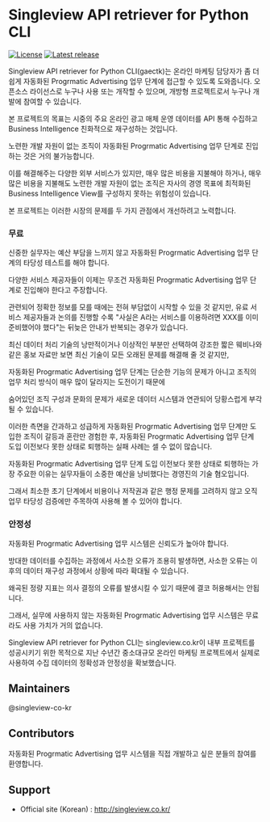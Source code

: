 Singleview API retriever for Python CLI
============

[![License](http://img.shields.io/badge/license-GNU%20LGPL-brightgreen.svg)](http://www.gnu.org/licenses/gpl.html)
[![Latest release](https://img.shields.io/github/v/release/singleview-co-kr/sv_API_retriever.svg)](https://github.com/singleview-co-kr/sv_API_retriever/releases)

Singleview API retriever for Python CLI(gaectk)는 온라인 마케팅 담당자가 좀 더 쉽게 자동화된 Progrmatic Advertising 업무 단계에 접근할 수 있도록 도와줍니다.
오픈소스 라이선스로 누구나 사용 또는 개작할 수 있으며, 개방형 프로젝트로서 누구나 개발에 참여할 수 있습니다. 

본 프로젝트의 목표는 시중의 주요 온라인 광고 매체 운영 데이터를 API 통해 수집하고 Business Intelligence 친화적으로 재구성하는 것입니다.

노련한 개발 자원이 없는 조직이 자동화된 Progrmatic Advertising 업무 단계로 진입하는 것은 거의 불가능합니다.

이를 해결해주는 다양한 외부 서비스가 있지만, 매우 많은 비용을 지불해야 하거나, 매우 많은 비용을 지불해도 노련한 개발 자원이 없는 조직은 자사의 경영 목표에 최적화된 Business Intelligence View를 구성하지 못하는 위험성이 있습니다.

본 프로젝트는 이러한 시장의 문제를 두 가지 관점에서 개선하려고 노력합니다.

### 무료

신중한 실무자는 예산 부담을 느끼지 않고 자동화된 Progrmatic Advertising 업무 단계의 타당성 테스트를 해야 합니다.

다양한 서비스 제공자들이 이제는 무조건 자동화된 Progrmatic Advertising 업무 단계로 진입해야 한다고 주장합니다. 

관련되어 정확한 정보를 모를 때에는 전혀 부담없이 시작할 수 있을 것 같지만, 유료 서비스 제공자들과 논의를 진행할 수록 "사실은 A라는 서비스를 이용하려면 XXX를 이미 준비했어야 했다"는 뒤늦은 안내가 반복되는 경우가 있습니다.

최신 데이터 처리 기술의 낭만적이거나 이상적인 부분만 선택하여 강조한 짧은 웨비나와 같은 홍보 자료만 보면 최신 기술이 모든 오래된 문제를 해결해 줄 것 같지만,

자동화된 Progrmatic Advertising 업무 단계는 단순한 기능의 문제가 아니고 조직의 업무 처리 방식이 매우 많이 달라지는 도전이기 때문에 

숨어있던 조직 구성과 문화의 문제가 새로운 데이터 시스템과 연관되어 당황스럽게 부각될 수 있습니다. 

이러한 측면을 간과하고 성급하게 자동화된 Progrmatic Advertising 업무 단계만 도입한 조직이 갈등과 혼란만 경험한 후, 자동화된 Progrmatic Advertising 업무 단계 도입 이전보다 못한 상태로 퇴행하는 실패 사례는 셀 수 없이 많습니다.

자동화된 Progrmatic Advertising 업무 단계 도입 이전보다 못한 상태로 퇴행하는 가장 주요한 이유는 실무자들이 소중한 예산을 낭비했다는 경영진의 기술 혐오입니다.

그래서 최소한 초기 단계에서 비용이나 저작권과 같은 행정 문제를 고려하지 않고 오직 업무 타당성 검증에만 주목하여 사용해 볼 수 있어야 합니다.

### 안정성

자동화된 Progrmatic Advertising 업무 시스템은 신뢰도가 높아야 합니다.

방대한 데이터를 수집하는 과정에서 사소한 오류가 조용히 발생하면, 사소한 오류는 이후의 데이터 재구성 과정에서 상황에 따라 확대될 수 있습니다.

왜곡된 정량 지표는 의사 결정의 오류를 발생시킬 수 있기 때문에 결코 허용해서는 안됩니다.

그래서, 실무에 사용하지 않는 자동화된 Progrmatic Advertising 업무 시스템은 무료라도 사용 가치가 거의 없습니다.

Singleview API retriever for Python CLI는 singleview.co.kr이 내부 프로젝트를 성공시키기 위한 목적으로 지난 수년간 중소대규모 온라인 마케팅 프로젝트에서 실제로 사용하여 수집 데이터의 정확성과 안정성을 확보했습니다.

## Maintainers
@singleview-co-kr

## Contributors
자동화된 Progrmatic Advertising 업무 시스템을 직접 개발하고 싶은 분들의 참여를 환영합니다.

## Support
* Official site (Korean) : http://singleview.co.kr/